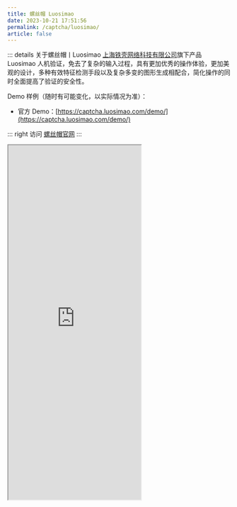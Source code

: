 ```yaml
---
title: 螺丝帽 Luosimao
date: 2023-10-21 17:51:56
permalink: /captcha/luosimao/
article: false
---
```


::: details 关于螺丝帽丨Luosimao
[上海铁壳网络科技有限公司](https://www.tianyancha.com/company/2315498488)旗下产品 Luosimao 人机验证，免去了复杂的输入过程，具有更加优秀的操作体验，更加美观的设计，多种有效特征检测手段以及复杂多变的图形生成相配合，简化操作的同时全面提高了验证的安全性。
<br>

Demo 样例（随时有可能变化，以实际情况为准）：
<br>

- 官方 Demo：[https://captcha.luosimao.com/demo/](https://captcha.luosimao.com/demo/)<Badge text="本页使用" type="error" vertical="middle"/>

::: right
访问 [螺丝帽官网](https://luosimao.com/service/captcha)
:::

<iframe src="https://captcha.luosimao.com/demo/" scrolling="no" height="800px"></iframe>

